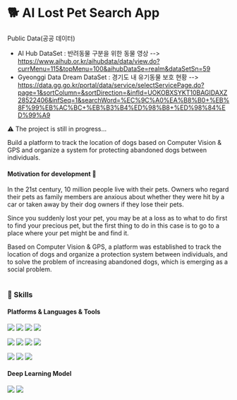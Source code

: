 # 🐕  AI Lost Pet Search App 

Public Data(공공 데이터)
- AI Hub DataSet : 반려동물 구분을 위한 동물 영상
--> https://www.aihub.or.kr/aihubdata/data/view.do?currMenu=115&topMenu=100&aihubDataSe=realm&dataSetSn=59
- Gyeonggi Data Dream DataSet : 경기도 내 유기동물 보호 현황
--> https://data.gg.go.kr/portal/data/service/selectServicePage.do?page=1&sortColumn=&sortDirection=&infId=UOKOBXSYKT10BAGIDAXZ28522406&infSeq=1&searchWord=%EC%9C%A0%EA%B8%B0+%EB%8F%99%EB%AC%BC+%EB%B3%B4%ED%98%B8+%ED%98%84%ED%99%A9

⚠️ The project is still in progress... 

Build a platform to track the location of dogs based on Computer Vision & GPS and organize a system for protecting abandoned dogs between individuals.

#### Motivation for development 👋

In the 21st century, 10 million people live with their pets.
Owners who regard their pets as family members are anxious about whether they were hit by a car or taken away by their dog owners if they lose their pets.

Since you suddenly lost your pet, you may be at a loss as to what to do first to find your precious pet, but the first thing to do in this case is to go to a place where your pet might be and find it.

Based on Computer Vision & GPS, a platform was established to track the location of dogs and organize a protection system between individuals, and to solve the problem of increasing abandoned dogs, which is emerging as a social problem. 

#

### 💪 Skills
#### Platforms & Languages & Tools
<p>

  <img src="https://img.shields.io/badge/PyCharm-66FF00?style=flat-square&logo=PyCharm&logoColor=black"/>
  <img src="https://img.shields.io/badge/Python-3776AB?style=flat-square&logo=Python&logoColor=white"/>
  <img src="https://img.shields.io/badge/PyTorch-FF9900?style=flat-square&logo=PyTorch&logoColor=EE4C2C"/>
  <img src="https://img.shields.io/badge/Numpy-013243?style=flat-square&logo=Numpy&logoColor=blue"/>
</p>  
<p>
  <img src="https://img.shields.io/badge/PHP-222222?style=flat-square&logo=PHP&logoColor=777BB4"/>
  <img src="https://img.shields.io/badge/MySQL-eeeeee?style=flat-square&logo=MySQL&logoColor=4479A1"/>
  <img src="https://img.shields.io/badge/Apache-A81C7D?style=flat-square&logo=Apache&logoColor=D22128"/>
  <img src="https://img.shields.io/badge/Apache Tomcat-999999?style=flat-square&logo=Apache Tomcat&logoColor=F8DC75"/>
</p>
<p>
  <img src="https://img.shields.io/badge/Android-3DDC84?style=flat-square&logo=Android&logoColor=white"/>
  <img src="https://img.shields.io/badge/Java-FF0000?style=flat-square&logo=Java&logoColor=white"/>
  <img src="https://img.shields.io/badge/XML-888888?style=flat-square&logo=Java&logoColor=white"/>
</p>   
 

#### Deep Learning Model
<p>
  <img src="https://img.shields.io/badge/YOLO-black?&logo=YOLO&logoColor=00FFFF"/>
  <img src="https://img.shields.io/badge/SlowFast-6633ff?"/>
</p>
